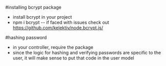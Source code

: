 #installing bcrypt package

-   install bcrypt in your project
-   npm i bcrypt
    -- if faced with issues check out https://github.com/kelektiv/node.bcrypt.js/

#hashing password

-   in your controller, require the package
-   since the logic for hashing and verifying passwords are specific to the user, it will make sense to put that code in the user model
